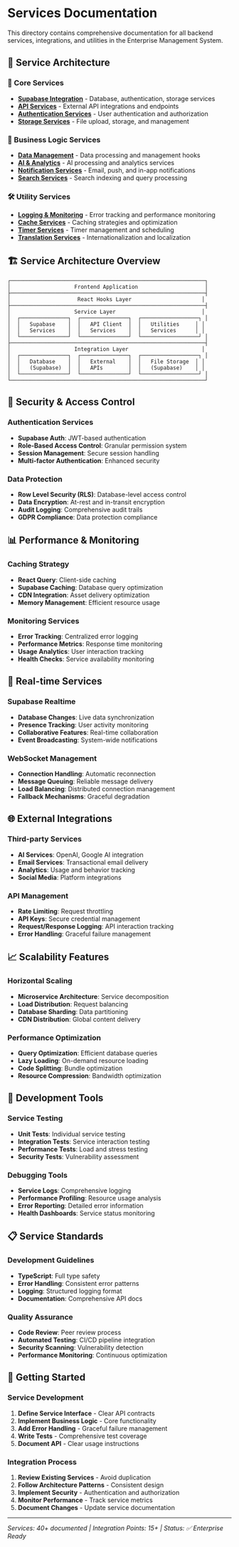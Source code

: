 # Services Documentation

This directory contains comprehensive documentation for all backend services, integrations, and utilities in the Enterprise Management System.

## 📁 Service Architecture

### 🎯 Core Services
- [**Supabase Integration**](./supabase-services.md) - Database, authentication, storage services
- [**API Services**](./api-services.md) - External API integrations and endpoints
- [**Authentication Services**](./auth-services.md) - User authentication and authorization
- [**Storage Services**](./storage-services.md) - File upload, storage, and management

### 🔧 Business Logic Services  
- [**Data Management**](./data-services.md) - Data processing and management hooks
- [**AI & Analytics**](./ai-analytics-services.md) - AI processing and analytics services
- [**Notification Services**](./notification-services.md) - Email, push, and in-app notifications
- [**Search Services**](./search-services.md) - Search indexing and query processing

### 🛠️ Utility Services
- [**Logging & Monitoring**](./logging-monitoring.md) - Error tracking and performance monitoring
- [**Cache Services**](./cache-services.md) - Caching strategies and optimization
- [**Timer Services**](./timer-services.md) - Timer management and scheduling
- [**Translation Services**](./translation-services.md) - Internationalization and localization

## 🏗️ Service Architecture Overview

```
┌─────────────────────────────────────────────────────────────┐
│                    Frontend Application                     │
├─────────────────────────────────────────────────────────────┤
│                     React Hooks Layer                      │
├─────────────────────────────────────────────────────────────┤
│                    Service Layer                           │
│  ┌───────────────┐  ┌───────────────┐  ┌──────────────────┐ │
│  │   Supabase    │  │   API Client  │  │   Utilities     │ │
│  │   Services    │  │   Services    │  │   Services      │ │
│  └───────────────┘  └───────────────┘  └──────────────────┘ │
├─────────────────────────────────────────────────────────────┤
│                    Integration Layer                       │
│  ┌───────────────┐  ┌───────────────┐  ┌──────────────────┐ │
│  │   Database    │  │   External    │  │   File Storage  │ │
│  │   (Supabase)  │  │   APIs        │  │   (Supabase)    │ │
│  └───────────────┘  └───────────────┘  └──────────────────┘ │
└─────────────────────────────────────────────────────────────┘
```

## 🔐 Security & Access Control

### Authentication Services
- **Supabase Auth**: JWT-based authentication
- **Role-Based Access Control**: Granular permission system
- **Session Management**: Secure session handling
- **Multi-factor Authentication**: Enhanced security

### Data Protection
- **Row Level Security (RLS)**: Database-level access control
- **Data Encryption**: At-rest and in-transit encryption
- **Audit Logging**: Comprehensive audit trails
- **GDPR Compliance**: Data protection compliance

## 📊 Performance & Monitoring

### Caching Strategy
- **React Query**: Client-side caching
- **Supabase Caching**: Database query optimization
- **CDN Integration**: Asset delivery optimization
- **Memory Management**: Efficient resource usage

### Monitoring Services
- **Error Tracking**: Centralized error logging
- **Performance Metrics**: Response time monitoring
- **Usage Analytics**: User interaction tracking
- **Health Checks**: Service availability monitoring

## 🔄 Real-time Services

### Supabase Realtime
- **Database Changes**: Live data synchronization
- **Presence Tracking**: User activity monitoring
- **Collaborative Features**: Real-time collaboration
- **Event Broadcasting**: System-wide notifications

### WebSocket Management
- **Connection Handling**: Automatic reconnection
- **Message Queuing**: Reliable message delivery
- **Load Balancing**: Distributed connection management
- **Fallback Mechanisms**: Graceful degradation

## 🌐 External Integrations

### Third-party Services
- **AI Services**: OpenAI, Google AI integration
- **Email Services**: Transactional email delivery
- **Analytics**: Usage and behavior tracking
- **Social Media**: Platform integrations

### API Management
- **Rate Limiting**: Request throttling
- **API Keys**: Secure credential management
- **Request/Response Logging**: API interaction tracking
- **Error Handling**: Graceful failure management

## 📈 Scalability Features

### Horizontal Scaling
- **Microservice Architecture**: Service decomposition
- **Load Distribution**: Request balancing
- **Database Sharding**: Data partitioning
- **CDN Distribution**: Global content delivery

### Performance Optimization
- **Query Optimization**: Efficient database queries
- **Lazy Loading**: On-demand resource loading
- **Code Splitting**: Bundle optimization
- **Resource Compression**: Bandwidth optimization

## 🔧 Development Tools

### Service Testing
- **Unit Tests**: Individual service testing
- **Integration Tests**: Service interaction testing
- **Performance Tests**: Load and stress testing
- **Security Tests**: Vulnerability assessment

### Debugging Tools
- **Service Logs**: Comprehensive logging
- **Performance Profiling**: Resource usage analysis
- **Error Reporting**: Detailed error information
- **Health Dashboards**: Service status monitoring

## 📋 Service Standards

### Development Guidelines
- **TypeScript**: Full type safety
- **Error Handling**: Consistent error patterns
- **Logging**: Structured logging format
- **Documentation**: Comprehensive API docs

### Quality Assurance
- **Code Review**: Peer review process
- **Automated Testing**: CI/CD pipeline integration
- **Security Scanning**: Vulnerability detection
- **Performance Monitoring**: Continuous optimization

## 🚀 Getting Started

### Service Development
1. **Define Service Interface** - Clear API contracts
2. **Implement Business Logic** - Core functionality
3. **Add Error Handling** - Graceful failure management
4. **Write Tests** - Comprehensive test coverage
5. **Document API** - Clear usage instructions

### Integration Process
1. **Review Existing Services** - Avoid duplication
2. **Follow Architecture Patterns** - Consistent design
3. **Implement Security** - Authentication and authorization
4. **Monitor Performance** - Track service metrics
5. **Document Changes** - Update service documentation

---

*Services: 40+ documented | Integration Points: 15+ | Status: ✅ Enterprise Ready*
